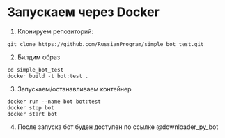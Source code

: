 # Запускаем через Docker
1) Клонируем репозиторий:
```
git clone https://github.com/RussianProgram/simple_bot_test.git
```

2) Билдим образ

```
cd simple_bot_test
docker build -t bot:test .
```

3) Запускаем/останавливаем контейнер
```
docker run --name bot bot:test
docker stop bot
docker start bot
```
4) После запуска бот буден доступен по ссылке @downloader_py_bot
